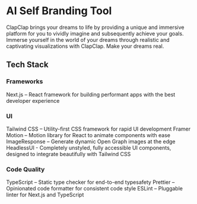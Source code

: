 # AI Self Branding Tool

ClapClap brings your dreams to life by providing a unique and immersive platform for you to vividly imagine and subsequently achieve your goals. Immerse yourself in the world of your dreams through realistic and captivating visualizations with ClapClap. Make your dreams real.

## Tech Stack

### Frameworks
Next.js – React framework for building performant apps with the best developer experience

### UI
Tailwind CSS – Utility-first CSS framework for rapid UI development
Framer Motion – Motion library for React to animate components with ease
ImageResponse – Generate dynamic Open Graph images at the edge
HeadlessUI - Completely unstyled, fully accessible UI components, designed to integrate beautifully with Tailwind CSS

### Code Quality
TypeScript – Static type checker for end-to-end typesafety
Prettier – Opinionated code formatter for consistent code style
ESLint – Pluggable linter for Next.js and TypeScript
